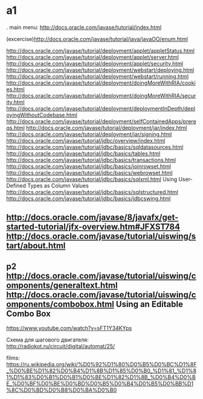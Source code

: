 a1
==
.
main menu:
http://docs.oracle.com/javase/tutorial/index.html


(excercise)http://docs.oracle.com/javase/tutorial/java/javaOO/enum.html

http://docs.oracle.com/javase/tutorial/deployment/applet/appletStatus.html
http://docs.oracle.com/javase/tutorial/deployment/applet/server.html
http://docs.oracle.com/javase/tutorial/deployment/applet/security.html
http://docs.oracle.com/javase/tutorial/deployment/webstart/deploying.html
http://docs.oracle.com/javase/tutorial/deployment/webstart/running.html
http://docs.oracle.com/javase/tutorial/deployment/doingMoreWithRIA/cookies.html
http://docs.oracle.com/javase/tutorial/deployment/doingMoreWithRIA/security.html
http://docs.oracle.com/javase/tutorial/deployment/deploymentInDepth/deployingWithoutCodebase.html
http://docs.oracle.com/javase/tutorial/deployment/selfContainedApps/prereqs.html
http://docs.oracle.com/javase/tutorial/deployment/jar/index.html
http://docs.oracle.com/javase/tutorial/deployment/jar/signing.html
http://docs.oracle.com/javase/tutorial/jdbc/overview/index.html
http://docs.oracle.com/javase/tutorial/jdbc/basics/sqldatasources.html
http://docs.oracle.com/javase/tutorial/jdbc/basics/tables.html
http://docs.oracle.com/javase/tutorial/jdbc/basics/transactions.html
http://docs.oracle.com/javase/tutorial/jdbc/basics/joinrowset.html
http://docs.oracle.com/javase/tutorial/jdbc/basics/webrowset.html
http://docs.oracle.com/javase/tutorial/jdbc/basics/sqlxml.html
Using User-Defined Types as Column Values
http://docs.oracle.com/javase/tutorial/jdbc/basics/sqlstructured.html
http://docs.oracle.com/javase/tutorial/jdbc/basics/jdbcswing.html


http://docs.oracle.com/javase/8/javafx/get-started-tutorial/jfx-overview.htm#JFXST784
http://docs.oracle.com/javase/tutorial/uiswing/start/about.html
--------
p2
http://docs.oracle.com/javase/tutorial/uiswing/components/generaltext.html
http://docs.oracle.com/javase/tutorial/uiswing/components/combobox.html
Using an Editable Combo Box
--------


https://www.youtube.com/watch?v=sFT1Y34KYps

Схема для шагового двигателя:
http://radiokot.ru/circuit/digital/automat/25/

films:
https://ru.wikipedia.org/wiki/%D0%92%D1%80%D0%B5%D0%BC%D1%8F_%D0%BE%D1%82%D0%B4%D1%8B%D1%85%D0%B0_%D1%81_%D1%81%D1%83%D0%B1%D0%B1%D0%BE%D1%82%D1%8B_%D0%B4%D0%BE_%D0%BF%D0%BE%D0%BD%D0%B5%D0%B4%D0%B5%D0%BB%D1%8C%D0%BD%D0%B8%D0%BA%D0%B0

